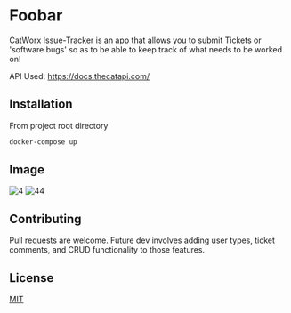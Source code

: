 # Foobar

CatWorx Issue-Tracker is an app that allows you to submit Tickets or 'software bugs' so as to be able to keep track of what needs to be worked on!

API Used: https://docs.thecatapi.com/

## Installation

From project root directory

```bash
docker-compose up
```

## Image

![4](https://user-images.githubusercontent.com/86748117/202989124-93d4dfa4-2d8a-4ace-8fe5-47493d07f770.png)
![44](https://user-images.githubusercontent.com/86748117/202989142-8bc3772f-ce85-46e2-b80c-7b9e09326c74.png)


## Contributing

Pull requests are welcome. 
Future dev involves adding user types, ticket comments, and CRUD functionality to those features.


## License

[MIT](https://choosealicense.com/licenses/mit/)
